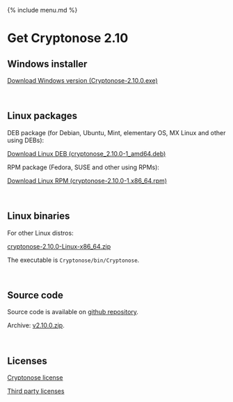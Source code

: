 {% include menu.md %}

# Get Cryptonose 2.10

## Windows installer

<a class="download-button" href="https://github.com/dawidm/cryptonose2/releases/download/v2.10.0/Cryptonose-2.10.0.exe">Download Windows version (Cryptonose-2.10.0.exe)</a>

&nbsp;

## Linux packages

DEB package (for Debian, Ubuntu, Mint, elementary OS, MX Linux and other using DEBs):

<a class="download-button" href="https://github.com/dawidm/cryptonose2/releases/download/v2.10.0/cryptonose_2.10.0-1_amd64.deb">Download Linux DEB (cryptonose_2.10.0-1_amd64.deb)</a>

RPM package (Fedora, SUSE and other using RPMs):

<a class="download-button" href="https://github.com/dawidm/cryptonose2/releases/download/v2.10.0/cryptonose-2.10.0-1.x86_64.rpm">Download Linux RPM (cryptonose-2.10.0-1.x86_64.rpm)</a>

&nbsp;

## Linux binaries
For other Linux distros:

[cryptonose-2.10.0-Linux-x86_64.zip](https://github.com/dawidm/cryptonose2/releases/download/v2.10.0/cryptonose-2.10.0-Linux-x86_64.zip)

The executable is `Cryptonose/bin/Cryptonose`.

&nbsp;

## Source code
Source code is available on [github repository](https://github.com/dawidm/cryptonose2/releases/tag/v2.10.0).

Archive: [v2.10.0.zip](https://github.com/dawidm/cryptonose2/archive/v2.10.0.zip).

&nbsp;

## Licenses
[Cryptonose license](https://github.com/dawidm/cryptonose2/releases/download/v2.10.0/LICENSE.txt)

[Third party licenses](https://github.com/dawidm/cryptonose2/releases/download/v2.10.0/LICENSE-3RD-PARTY.txt)
